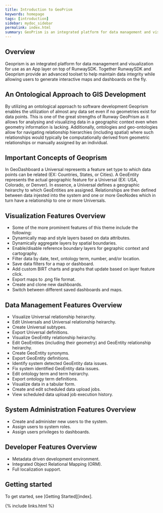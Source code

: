```yaml
---
title: Introduction to GeoPrism
keywords: homepage
tags: [introduction]
sidebar: mydoc_sidebar
permalink: index.html
summary: GeoPrism is an integrated platform for data management and visualization.
---
```



## Overview

Geoprism is an integrated platform for data management and visualization for use as an App layer on top of RunwaySDK. Together RunwaySDK and Geoprism provide an advanced toolset to help maintain data integrity while allowing users to generate interactive maps and dashboards on the fly.

## An Ontological Approach to GIS Development

By utilizing an ontological approach to software development Geoprism enables the utilization of almost any data set even if no geometries exist for data points. This is one of the great strengths of Runway GeoPrism as it allows for analysing and visualizing data in a geographic context even when geometry information is lacking. Additionally, ontologies and geo-ontologies allow for navigating relationship hierarchies (including spatial) where such relationships would typically be computationally derived from geometric relationships or manually assigned by an individual.

## Important Concepts of Geoprism

In GeoDashboard a Universal represents a feature set type to which data points can be related (EX: Countries, States, or Cities). A GeoEntity represents the actual geographic feature for a Universal (EX: USA, Colorado, or Denver). In essence, a Universal defines a geographic heirarchy to which GeoEntities are assigned. Relationships are then defined between data injested into the system and one or more GeoNodes which in turn have a relationship to one or more Universals.

## Visualization Features Overview

* Some of the more prominent features of this theme include the following:
* Dynamically map and style layers based on data attributes.
* Dynamically aggregate layers by spatial boundaries.
* Enable/disable reference boundary layers for gegraphic context and cartography.
* Filter data by date, text, ontology term, number, and/or location.
* Save data filters for a map or dashboard.
* Add custom BIRT charts and graphs that update based on layer feature click.
* Export maps to .png file format.
* Create and clone new dashboards.
* Switch between different saved dashboards and maps.

## Data Management Features Overview

* Visualize Universal relationship heirarchy.
* Edit Universals and Universal relationship heirarchy.
* Create Universal subtypes.
* Export Universal definitions.
* Visualize GeoEntity relationship heirarchy.
* Edit GeoEntities (including their geometry) and GeoEntity relationship heirarchy.
* Create GeoEntity synonyms.
* Export GeoEntity definitions.
* Identify system detected GeoEntity data issues.
* Fix system identified GeoEntity data issues.
* Edit ontology term and term heirarchy.
* Export ontology term definitions.
* Visualize data in a tabular form.
* Create and edit scheduled data upload jobs.
* View scheduled data upload job execution history.

## System Administration Features Overview

* Create and administer new users to the system.
* Assign users to system roles.
* Assign users privileges to dashboards.

## Developer Features Overview

* Metadata driven development environment.
* Integrated Object Relational Mapping (ORM).
* Full localization support.

## Getting started

To get started, see [Getting Started][index].

{% include links.html %}
